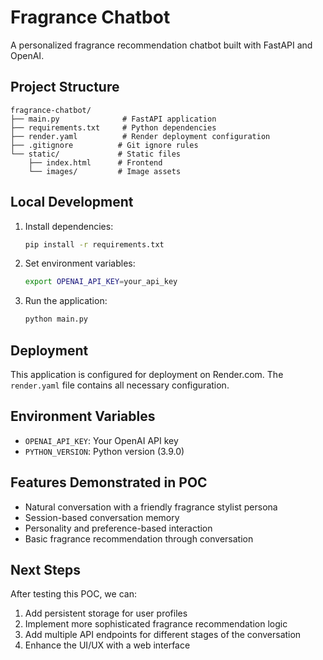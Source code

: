 # Fragrance Chatbot

A personalized fragrance recommendation chatbot built with FastAPI and OpenAI.

## Project Structure
```
fragrance-chatbot/
├── main.py              # FastAPI application
├── requirements.txt     # Python dependencies
├── render.yaml          # Render deployment configuration
├── .gitignore          # Git ignore rules
└── static/             # Static files
    ├── index.html      # Frontend
    └── images/         # Image assets
```

## Local Development
1. Install dependencies:
   ```bash
   pip install -r requirements.txt
   ```

2. Set environment variables:
   ```bash
   export OPENAI_API_KEY=your_api_key
   ```

3. Run the application:
   ```bash
   python main.py
   ```

## Deployment
This application is configured for deployment on Render.com. The `render.yaml` file contains all necessary configuration.

## Environment Variables
- `OPENAI_API_KEY`: Your OpenAI API key
- `PYTHON_VERSION`: Python version (3.9.0)

## Features Demonstrated in POC

- Natural conversation with a friendly fragrance stylist persona
- Session-based conversation memory
- Personality and preference-based interaction
- Basic fragrance recommendation through conversation

## Next Steps

After testing this POC, we can:
1. Add persistent storage for user profiles
2. Implement more sophisticated fragrance recommendation logic
3. Add multiple API endpoints for different stages of the conversation
4. Enhance the UI/UX with a web interface 